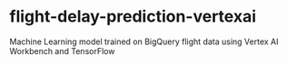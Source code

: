 # flight-delay-prediction-vertexai
Machine Learning model trained on BigQuery flight data using Vertex AI Workbench and TensorFlow
